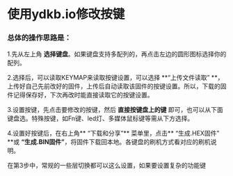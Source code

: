 # 使用ydkb.io修改按键

### 总体的操作思路是：

1.先从左上角 **选择键盘**。如果键盘支持多配列的，再点击左边的圆形图标选择你的配列。

2.选择后，可以读取KEYMAP来读取按键设置，可以选择 **“上传文件读取” **，上传好自己先前改好的固件，上传后自动读取该固件的按键设置。所以，下载的固件记得保存好，下次再改时能直接读取它的按键设置。

3.设置按键，先点击要修改的按键，然后 **直接按键盘上的键** 即可，也可以从下面键盘选。特殊按键，如Fn键、led灯、多媒体鼠标键等需从下方选择。

4.设置好按键后，在右上角** “下载和分享”** 菜单里，点击** “生成.HEX固件” **或 **“生成.BIN固件”**，将固件下载回本地。各键盘的刷机方式看对应的刷机说明。



在第3步中，常规的一些层切换都可以这么设置，如果要设置复杂的功能键

